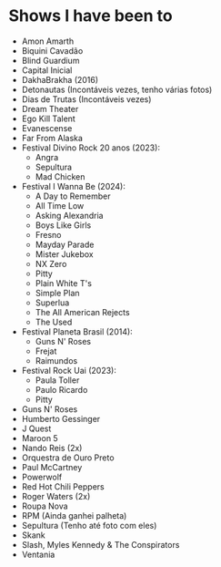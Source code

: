 # Shows I have been to

- Amon Amarth
- Biquini Cavadão
- Blind Guardium
- Capital Inicial
- DakhaBrakha (2016)
- Detonautas (Incontáveis vezes, tenho várias fotos)
- Dias de Trutas (Incontáveis vezes)
- Dream Theater
- Ego Kill Talent
- Evanescense
- Far From Alaska
- Festival Divino Rock 20 anos (2023):
  - Angra
  - Sepultura
  - Mad Chicken
- Festival I Wanna Be (2024):
  - A Day to Remember
  - All Time Low
  - Asking Alexandria
  - Boys Like Girls
  - Fresno
  - Mayday Parade
  - Mister Jukebox
  - NX Zero
  - Pitty
  - Plain White T's
  - Simple Plan
  - Superlua
  - The All American Rejects
  - The Used
- Festival Planeta Brasil (2014):
  - Guns N' Roses
  - Frejat
  - Raimundos
- Festival Rock Uai (2023):
  - Paula Toller
  - Paulo Ricardo
  - Pitty
- Guns N' Roses
- Humberto Gessinger
- J Quest
- Maroon 5
- Nando Reis (2x)
- Orquestra de Ouro Preto
- Paul McCartney
- Powerwolf
- Red Hot Chili Peppers
- Roger Waters (2x)
- Roupa Nova
- RPM (Ainda ganhei palheta)
- Sepultura (Tenho até foto com eles)
- Skank
- Slash, Myles Kennedy & The Conspirators
- Ventania
